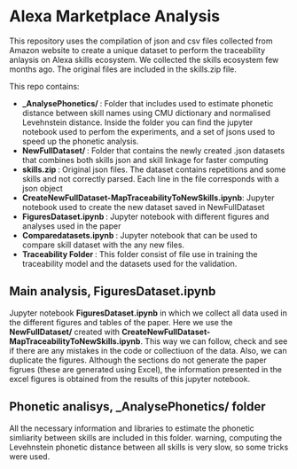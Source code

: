 # Alexa Marketplace Analysis

This repository uses the compilation of json and csv files collected from Amazon website to create a unique dataset to perform the traceability anlaysis on Alexa skills ecosystem.
We collected the skills ecosystem few months ago. The original files are included in the skills.zip file.

This repo contains:
<ul>
        <li><b>_AnalysePhonetics/      </b>: Folder that includes used to estimate phonetic distance between skill names using CMU dictionary and normalised Levehnstein distance. Inside the folder you can find the jupyter notebook used to perfom the experiments, and a set of jsons used to speed up the phonetic analysis.</li>
        <li><b>NewFullDataset/         </b>: Folder that contains the newly created .json datasets that combines both skills json and skill linkage for faster computing</li>
        <li><b>skills.zip                 </b>: Original json files. The dataset contains repetitions and some skills and not correctly parsed. Each line in the file corresponds with a json object</li>
        <li><b>CreateNewFullDataset-MapTraceabilityToNewSkills.ipynb</b>: Jupyter notebook used to create the new dataset saved in NewFullDataset</li>
        <li><b>FiguresDataset.ipynb    </b>: Jupyter notebook with different figures and analyses used in the paper</li>
        <li><b>Comparedatasets.ipynb   </b>: Jupyter notebook that can be used to compare skill dataset with the any new files.</li>
        <li><b>Traceability Folder   </b>: This folder consist of file use in training the traceability model and the datasets used for the validation.</li>

</ul>



## Main analysis, FiguresDataset.ipynb
Jupyter notebook <b>FiguresDataset.ipynb</b> in which we collect all data used in the different figures and tables of the paper. Here we use the <b>NewFullDataset/</b> created with <b>CreateNewFullDataset-MapTraceabilityToNewSkills.ipynb</b>. This way we can follow, check and see if there are any mistakes in the code or collectiuon of the data. Also, we can duplicate the figures. Although the sections do not generate the paper figrues (these are generated using Excel), the information presented in the excel figures is obtained from the results of this jupyter notebook.

## Phonetic analisys, _AnalysePhonetics/ folder
All the necessary information and libraries to estimate the phonetic simliarity between skills are included in this folder.
warning, computing the Levehnstein phonetic distance between all skills is very slow, so some tricks were used.
